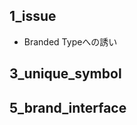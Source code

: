## 1_issue

- Branded Typeへの誘い

## 3_unique_symbol

## 5_brand_interface

<!--
以降、利用していない

## 7_intersection

- Branded Type(型のブランド化)の方法


## 10_literal

- リテラル型の使用

## 20_intersection_refine

※ 22と比較して、InvariantsErrorを利用した抽象化を試みているが、実際の文章には利用されていない

## 22_fp_smart_constructor

- Refinements(値の性質の保証)を用いてより安全に

## 23_zod_schema

- zodの基本的な使い方 (スキーマ定義)

## 25_zod_any_schema

- zodの基本的な使い方 (スキーマ定義)

## 27_zod_parse

- zodの基本的な使い方(スキーマ検証)

## 28_asymmetric_matchers

- (コラム) Jestでオブジェクトと配列のサブセットを検査する

## 29_zod_infer

- zodの基本的な使い方(スキーマから型を抽出)

## 35_zod_branded

- zodの基本的な使い方(Branded Typeの生成)

## 37_zod_branded_literal

- (コラム) リテラル型で型のブランド化をする


## 41_schema_reuse

- (コラム) スキーマの再利用時に注意する点

## 42_zod_simple

- zodの基本的な使い方(Refinementsの定義)

## 50_zod_vo

- Refinementsを含めたBranded Typeの実現

## 52_zod_vo_custom_error

※ ZodErrorでなくてCustom Errorを使うアプローチ。文章には利用されていない

## 54_zod_entity

- [WIP] エンティティの識別子（ID）を公称型で管理する

※ 文章の記述が古い
-->




